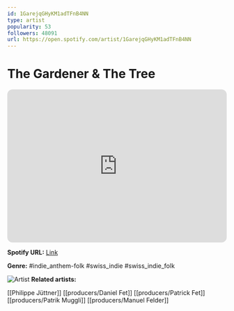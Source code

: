```yaml
---
id: 1GarejqGHyKM1adTFnB4NN
type: artist
popularity: 53
followers: 48091
url: https://open.spotify.com/artist/1GarejqGHyKM1adTFnB4NN
---
```

# The Gardener & The Tree

<iframe style="border-radius:12px" src="https://open.spotify.com/embed/artist/1GarejqGHyKM1adTFnB4NN" width="100%" height="352" frameBorder="0" allowfullscreen="" allow="autoplay; clipboard-write; encrypted-media; fullscreen; picture-in-picture" loading="lazy"></iframe>

**Spotify URL:** [Link](https://open.spotify.com/artist/1GarejqGHyKM1adTFnB4NN)

**Genre:**  #indie_anthem-folk #swiss_indie #swiss_indie_folk

![Artist](https://i.scdn.co/image/ab6761610000e5ebec3a6dfee62f55f35706aa1f)
**Related artists:**

[[Philippe Jüttner]]
[[producers/Daniel Fet]]
[[producers/Patrick Fet]]
[[producers/Patrik Muggli]]
[[producers/Manuel Felder]]

